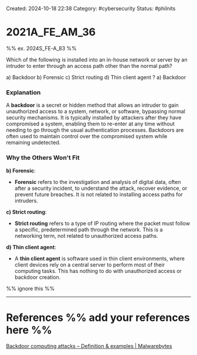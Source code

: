 Created: 2024-10-18 22:38
Category: #cybersecurity
Status: #philnits



# 2021A_FE_AM_36
%% ex. 2024S_FE-A_83 %%

Which of the following is installed into an in-house network or server by an intruder to enter through an access path other than the normal path?

a) Backdoor
b) Forensic
c) Strict routing
d) Thin client agent
?
a) Backdoor
### Explanation

A **backdoor** is a secret or hidden method that allows an intruder to gain unauthorized access to a system, network, or software, bypassing normal security mechanisms. It is typically installed by attackers after they have compromised a system, enabling them to re-enter at any time without needing to go through the usual authentication processes. Backdoors are often used to maintain control over the compromised system while remaining undetected.
### Why the Others Won't Fit

**b) Forensic**:

- **Forensic** refers to the investigation and analysis of digital data, often after a security incident, to understand the attack, recover evidence, or prevent future breaches. It is not related to installing access paths for intruders.

**c) Strict routing**:

- **Strict routing** refers to a type of IP routing where the packet must follow a specific, predetermined path through the network. This is a networking term, not related to unauthorized access paths.

**d) Thin client agent**:

- A **thin client agent** is software used in thin client environments, where client devices rely on a central server to perform most of their computing tasks. This has nothing to do with unauthorized access or backdoor creation.





%% ignore this %%
<!--SR:!2025-05-10,60,310-->
---









# References %% add your references here %%
[Backdoor computing attacks – Definition & examples | Malwarebytes](https://www.malwarebytes.com/backdoor#:~:text=%E2%80%9CA%20backdoor%20refers%20to%20any,network%2C%20or%20software%20application.%E2%80%9D)
